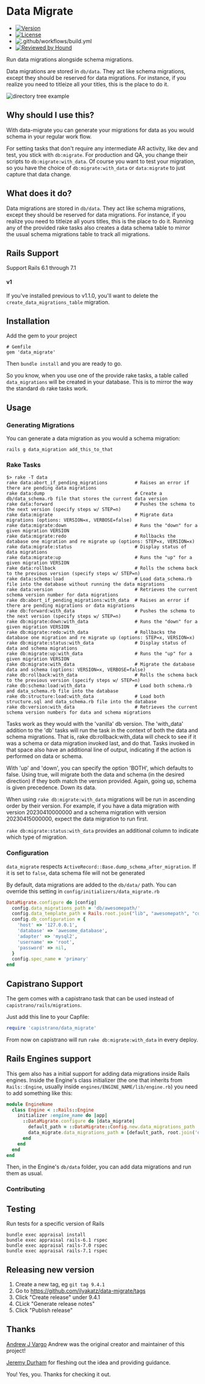 # Data Migrate

- [![Version](http://img.shields.io/gem/v/data_migrate.svg?style=flat-square)](https://rubygems.org/gems/data_migrate)
- [![License](http://img.shields.io/badge/license-MIT-brightgreen.svg?style=flat-square)](http://opensource.org/licenses/MIT)
- ![.github/workflows/build.yml](https://github.com/ilyakatz/data-migrate/actions/workflows/.github/workflows/build.yml/badge.svg)
- [![Reviewed by Hound](https://img.shields.io/badge/Reviewed_by-Hound-8E64B0.svg)](https://houndci.com)

Run data migrations alongside schema migrations.

Data migrations are stored in `db/data`. They act like schema
migrations, except they should be reserved for data migrations. For
instance, if you realize you need to titleize all your titles, this
is the place to do it.

![directory tree example](./screenshot.png)

## Why should I use this?

With data-migrate you can generate your migrations for data as you would schema
in your regular work flow.

For setting tasks that don't require any intermediate AR activity, like
dev and test, you stick with `db:migrate`. For production and QA, you
change their scripts to `db:migrate:with_data`. Of course you want to
test your migration, so you have the choice of `db:migrate:with_data` or
`data:migrate` to just capture that data change.

## What does it do?

Data migrations are stored in `db/data`. They act like schema
migrations, except they should be reserved for data migrations. For
instance, if you realize you need to titleize all yours titles, this
is the place to do it. Running any of the provided rake tasks also
creates a data schema table to mirror the usual schema migrations
table to track all migrations.

## Rails Support

Support Rails 6.1 through 7.1


#### v1

If you've installed previous to v1.1.0, you'll want to delete the
`create_data_migrations_table` migration.

## Installation

Add the gem to your project

    # Gemfile
    gem 'data_migrate'

Then `bundle install` and you are ready to go.

So you know, when you use one of the provide rake tasks, a table
called `data_migrations` will be created in your database. This
is to mirror the way the standard `db` rake tasks work.

## Usage

### Generating Migrations

You can generate a data migration as you would a schema migration:

    rails g data_migration add_this_to_that

### Rake Tasks

    $> rake -T data
    rake data:abort_if_pending_migrations          # Raises an error if there are pending data migrations
    rake data:dump                                 # Create a db/data_schema.rb file that stores the current data version
    rake data:forward                              # Pushes the schema to the next version (specify steps w/ STEP=n)
    rake data:migrate                              # Migrate data migrations (options: VERSION=x, VERBOSE=false)
    rake data:migrate:down                         # Runs the "down" for a given migration VERSION
    rake data:migrate:redo                         # Rollbacks the database one migration and re migrate up (options: STEP=x, VERSION=x)
    rake data:migrate:status                       # Display status of data migrations
    rake data:migrate:up                           # Runs the "up" for a given migration VERSION
    rake data:rollback                             # Rolls the schema back to the previous version (specify steps w/ STEP=n)
    rake data:schema:load                          # Load data_schema.rb file into the database without running the data migrations
    rake data:version                              # Retrieves the current schema version number for data migrations
    rake db:abort_if_pending_migrations:with_data  # Raises an error if there are pending migrations or data migrations
    rake db:forward:with_data                      # Pushes the schema to the next version (specify steps w/ STEP=n)
    rake db:migrate:down:with_data                 # Runs the "down" for a given migration VERSION
    rake db:migrate:redo:with_data                 # Rollbacks the database one migration and re migrate up (options: STEP=x, VERSION=x)
    rake db:migrate:status:with_data               # Display status of data and schema migrations
    rake db:migrate:up:with_data                   # Runs the "up" for a given migration VERSION
    rake db:migrate:with_data                      # Migrate the database data and schema (options: VERSION=x, VERBOSE=false)
    rake db:rollback:with_data                     # Rolls the schema back to the previous version (specify steps w/ STEP=n)
    rake db:schema:load:with_data                  # Load both schema.rb and data_schema.rb file into the database
    rake db:structure:load:with_data               # Load both structure.sql and data_schema.rb file into the database
    rake db:version:with_data                      # Retrieves the current schema version numbers for data and schema migrations


Tasks work as they would with the 'vanilla' db version. The 'with_data' addition to the 'db' tasks will run the task in the context of both the data and schema migrations. That is, rake db:rollback:with_data will check to see if it was a schema or data migration invoked last, and do that. Tasks invoked in that space also have an additional line of output, indicating if the action is performed on data or schema.

With 'up' and 'down', you can specify the option 'BOTH', which defaults to false. Using true, will migrate both the data and schema (in the desired direction) if they both match the version provided. Again, going up, schema is given precedence. Down its data.

When using `rake db:migrate:with_data` migrations will be run in ascending order by their version. For example, if you have a data migration with version 20230410000000 and a schema migration with version 20230415000000, expect the data migration to run first.

`rake db:migrate:status:with_data` provides an additional column to indicate which type of migration.

### Configuration

`data_migrate` respects `ActiveRecord::Base.dump_schema_after_migration`. If it is set to `false`, data schema file will not be generated

By default, data migrations are added to the `db/data/` path.
You can override this setting in `config/initializers/data_migrate.rb`

```ruby
DataMigrate.configure do |config|
  config.data_migrations_path = 'db/awesomepath/'
  config.data_template_path = Rails.root.join("lib", "awesomepath", "custom_data_migration.rb")
  config.db_configuration = {
    'host' => '127.0.0.1',
    'database' => 'awesome_database',
    'adapter' => 'mysql2',
    'username' => 'root',
    'password' => nil,
  }
  config.spec_name = 'primary'
end

```

## Capistrano Support

The gem comes with a capistrano task that can be used instead of `capistrano/rails/migrations`.

Just add this line to your Capfile:

```ruby
require 'capistrano/data_migrate'
```

From now on capistrano will run `rake db:migrate:with_data` in every deploy.

## Rails Engines support

This gem also has a initial support for adding data migrations inside Rails engines.
Inside the Engine's class initializer (the one that inherits from `Rails::Engine`, usually inside `engines/ENGINE_NAME/lib/engine.rb`) you need to add something like this:


```ruby
module EngineName
  class Engine < ::Rails::Engine
    initializer :engine_name do |app|
      ::DataMigrate.configure do |data_migrate|
        default_path = ::DataMigrate::Config.new.data_migrations_path
        data_migrate.data_migrations_path = [default_path, root.join('db', 'data')]
      end
    end
  end
end
```

Then, in the Engine's `db/data` folder, you can add data migrations and run them as usual.

### Contributing

## Testing

Run tests for a specific version of Rails

```
bundle exec appraisal install
bundle exec appraisal rails-6.1 rspec
bundle exec appraisal rails-7.0 rspec
bundle exec appraisal rails-7.1 rspec
```

## Releasing new version

1. Create a new tag, eg `git tag 9.4.1`
1. Go to https://github.com/ilyakatz/data-migrate/tags
1. Click "Create release" under 9.4.1
1. CLick "Generate release notes"
1. Click "Publish release"

## Thanks

[Andrew J Vargo](http://github.com/ajvargo) Andrew was the original creator and maintainer of this project!

[Jeremy Durham](http://jeremydurham.com/) for fleshing out the idea and providing guidance.

You! Yes, you. Thanks for checking it out.
